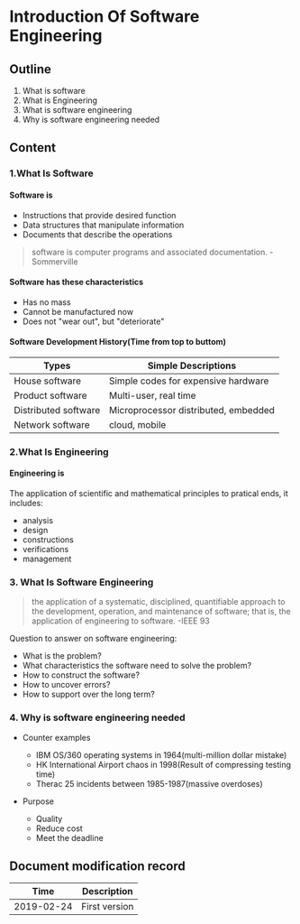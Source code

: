 # Introduction Of Software Engineering

## Outline

1. What is software
2. What is Engineering
3. What is software engineering
4. Why is software engineering needed

## Content

### 1.What Is Software

#### Software is 
- Instructions that provide desired function
- Data structures that manipulate information
- Documents that describe the operations

> software is computer programs and associated documentation. -Sommerville
  
#### Software has these characteristics
- Has no mass
- Cannot be manufactured now
- Does not "wear out", but "deteriorate"

#### Software Development History(Time from top to buttom)
Types|Simple Descriptions
-|-
House software | Simple codes for expensive hardware
Product software | Multi-user, real time
Distributed software | Microprocessor distributed, embedded
Network software | cloud, mobile

### 2.What Is Engineering

#### Engineering is
The application of scientific and mathematical principles to pratical ends, it includes:
- analysis
- design
- constructions
- verifications
- management

### 3. What Is Software Engineering
> the application of a systematic, disciplined, quantifiable
> approach to the development, operation, and
> maintenance of software; that is, the application of
> engineering to software. -IEEE 93

Question to answer on software engineering:
- What is the problem?
- What characteristics the software need to solve the problem?
- How to construct the software?
- How to uncover errors?
- How to support over the long term?

### 4. Why is software engineering needed
- Counter examples
  - IBM OS/360 operating systems in 1964(multi-million dollar mistake)
  - HK International Airport chaos in 1998(Result of compressing testing time)
  - Therac 25 incidents between 1985-1987(massive overdoses)
  
- Purpose
  - Quality
  - Reduce cost
  - Meet the deadline
  
## Document modification record
Time|Description
----|-----------
2019-02-24|First version